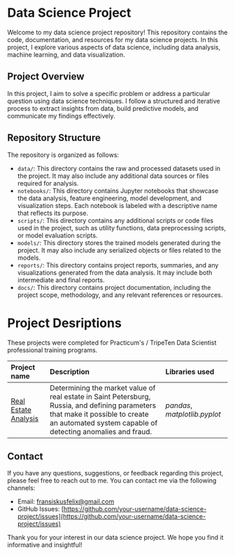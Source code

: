 # Data Science Project

Welcome to my data science project repository! This repository contains the code, documentation, and resources for my data science projects. In this project, I explore various aspects of data science, including data analysis, machine learning, and data visualization.

## Project Overview

In this project, I aim to solve a specific problem or address a particular question using data science techniques. I follow a structured and iterative process to extract insights from data, build predictive models, and communicate my findings effectively.

## Repository Structure

The repository is organized as follows:

- `data/`: This directory contains the raw and processed datasets used in the project. It may also include any additional data sources or files required for analysis.
- `notebooks/`: This directory contains Jupyter notebooks that showcase the data analysis, feature engineering, model development, and visualization steps. Each notebook is labeled with a descriptive name that reflects its purpose.
- `scripts/`: This directory contains any additional scripts or code files used in the project, such as utility functions, data preprocessing scripts, or model evaluation scripts.
- `models/`: This directory stores the trained models generated during the project. It may also include any serialized objects or files related to the models.
- `reports/`: This directory contains project reports, summaries, and any visualizations generated from the data analysis. It may include both intermediate and final reports.
- `docs/`: This directory contains project documentation, including the project scope, methodology, and any relevant references or resources.

# Project Desriptions

These projects were completed for Practicum's / TripeTen Data Scientist professional training programs.

| Project name | Description | Libraries used | 
| :---------------------- | :---------------------- | :---------------------- |
| [Real Estate Analysis](real_estate) | Determining the market value of real estate in Saint Petersburg, Russia, and defining parameters that make it possible to create an automated system capable of detecting anomalies and fraud. | *pandas*, *matplotlib.pyplot* |

## Contact

If you have any questions, suggestions, or feedback regarding this project, please feel free to reach out to me. You can contact me via the following channels:

- Email: [fransiskusfelix@gmail.com](mailto:fransiskusfelix@gmail.com)
- GitHub Issues: [https://github.com/your-username/data-science-project/issues](https://github.com/your-username/data-science-project/issues)

Thank you for your interest in our data science project. We hope you find it informative and insightful!

